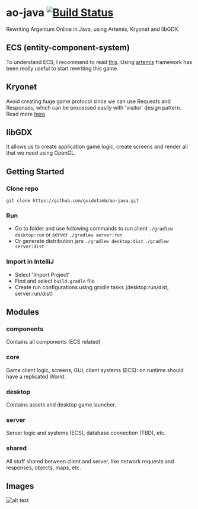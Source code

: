 # ao-java [![Build Status](https://travis-ci.org/ao-libre/ao-java.svg?branch=master)](https://travis-ci.org/ao-libre/ao-java)
Rewriting Argentum Online in Java, using Artemis, Kryonet and libGDX.

## ECS (entity-component-system)
To understand ECS, I recommend to read [this](https://github.com/junkdog/artemis-odb/wiki/Introduction-to-Entity-Systems).
Using [artemis](https://github.com/junkdog/artemis-odb) framework has been really useful to start rewriting this game.

## Kryonet
Avoid creating huge game protocol since we can use Requests and Responses, which can be processed easily with 'visitor' design pattern. 
Read more [here](https://github.com/EsotericSoftware/kryonet)

## libGDX
It allows us to create application game logic, create screens and render all that we need using OpenGL.

## Getting Started
### Clone repo
```
git clone https://github.com/guidotamb/ao-java.git
```

### Run
* Go to folder and use following commands to run client ```./gradlew desktop:run``` or server ```./gradlew server:run```
* Or generate distribution jars ``` ./gradlew desktop:dist ``` ``` ./gradlew server:dist ```

### Import in IntelliJ
* Select 'Import Project'
* Find and select ```build.gradle``` file
* Create run configurations using gradle tasks (desktop:run/dist, server:run/dist)

## Modules

### components
Contains all components (ECS related) 
### core
Game client logic, screens, GUI, client systems (ECS): on runtime should have a replicated World.
### desktop
Contains assets and desktop game launcher.
### server
Server logic and systems (ECS), database connection (TBD), etc.
### shared
All stuff shared between client and server, like network requests and responses, objects, maps, etc.

## Images 
![alt text](https://github.com/guidotamb/ao-java/blob/master/src/main/resources/readme-example.png)
